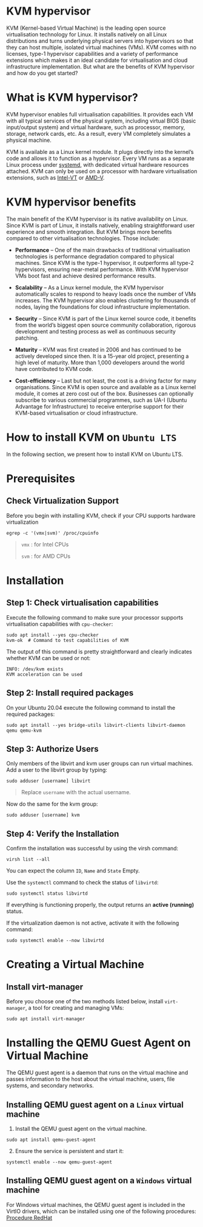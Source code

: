# KVM hypervisor
KVM (Kernel-based Virtual Machine) is the leading open source virtualisation technology for Linux. It installs natively on all Linux distributions and turns underlying physical servers into hypervisors so that they can host multiple, isolated virtual machines (VMs). KVM comes with no licenses, type-1 hypervisor capabilities and a variety of performance extensions which makes it an ideal candidate for virtualisation and cloud infrastructure implementation. But what are the benefits of KVM hypervisor and how do you get started?

# What is KVM hypervisor?
KVM hypervisor enables full virtualisation capabilities. It provides each VM with all typical services of the physical system, including virtual BIOS (basic input/output system) and virtual hardware, such as processor, memory, storage, network cards, etc. As a result, every VM completely simulates a physical machine.

KVM is available as a Linux kernel module. It plugs directly into the kernel’s code and allows it to function as a hypervisor. Every VM runs as a separate Linux process under [systemd](https://systemd.io/), with dedicated virtual hardware resources attached.  KVM can only be used on a processor with hardware virtualisation extensions, such as [Intel-VT](https://www.intel.com/content/www/us/en/virtualization/virtualization-technology/intel-virtualization-technology.html) or [AMD-V](https://www.amd.com/en/technologies/virtualization-solutions).

# KVM hypervisor benefits
The main benefit of the KVM hypervisor is its native availability on Linux. Since KVM is part of Linux, it installs natively, enabling straightforward user experience and smooth integration. But KVM brings more benefits compared to other virtualisation technologies. Those include:

*	**Performance** – One of the main drawbacks of traditional virtualisation technologies is performance degradation compared to physical machines. Since KVM is the type-1 hypervisor, it outperforms all type-2 hypervisors, ensuring near-metal performance. With KVM hypervisor VMs boot fast and achieve desired performance results.

*	**Scalability** – As a Linux kernel module, the KVM hypervisor automatically scales to respond to heavy loads once the number of VMs increases. The KVM hypervisor also enables clustering for thousands of nodes, laying the foundations for cloud infrastructure implementation.

*	**Security** – Since KVM is part of the Linux kernel source code, it benefits from the world’s biggest open source community collaboration, rigorous development and testing process as well as continuous security patching.

*	**Maturity** – KVM was first created in 2006 and has continued to be actively developed since then. It is a 15-year old project, presenting a high level of maturity. More than 1,000 developers around the world have contributed to KVM code.

*	**Cost-efficiency** – Last but not least, the cost is a driving factor for many organisations. Since KVM is open source and available as a Linux kernel module, it comes at zero cost out of the box. Businesses can optionally subscribe to various commercial programmes, such as UA-I (Ubuntu Advantage for Infrastructure) to receive enterprise support for their KVM-based virtualisation or cloud infrastructure.

# How to install KVM on `Ubuntu LTS`
In the following section, we present how to install KVM on Ubuntu LTS.

# Prerequisites
## Check Virtualization Support
Before you begin with installing KVM, check if your CPU supports hardware virtualization
```shell
egrep -c '(vmx|svm)' /proc/cpuinfo
```

> `vmx` : for Intel CPUs
>
> `svm` : for AMD CPUs

# Installation
## Step 1: Check virtualisation capabilities
Execute the following command to make sure your processor supports virtualisation capabilities with `cpu-checker`:
```shell
sudo apt install --yes cpu-checker
kvm-ok  # Command to test capabilities of KVM
```
The output of this command is pretty straightforward and clearly indicates whether KVM can be used or not:
```shell
INFO: /dev/kvm exists
KVM acceleration can be used
```

## Step 2: Install required packages
On your Ubuntu 20.04 execute the following command to install the required packages:
```shell
sudo apt install --yes bridge-utils libvirt-clients libvirt-daemon qemu qemu-kvm
```

## Step 3: Authorize Users
Only members of the libvirt and kvm user groups can run virtual machines. Add a user to the libvirt group by typing:

```shell
sudo adduser [username] libvirt
```
> Replace `username` with the actual username.

Now do the same for the kvm group:
```shell
sudo adduser [username] kvm
```

## Step 4: Verify the Installation
Confirm the installation was successful by using the virsh command:
```shell
virsh list --all
```
You can expect the column `ID`, `Name` and `State` Empty.

Use the `systemctl` command to check the status of `libvirtd`:
```shell
sudo systemctl status libvirtd
```
If everything is functioning properly, the output returns an **active (running)** status.


If the virtualization daemon is not active, activate it with the following command:
```shell
sudo systemctl enable --now libvirtd
```

# Creating a Virtual Machine
## Install virt-manager
Before you choose one of the two methods listed below, install `virt-manager`, a tool for creating and managing VMs:
```shell
sudo apt install virt-manager
```
# Installing the QEMU Guest Agent on Virtual Machine
The QEMU guest agent is a daemon that runs on the virtual machine and passes information to the host about the virtual machine, users, file systems, and secondary networks.

## Installing QEMU guest agent on a `Linux` virtual machine

1.  Install the QEMU guest agent on the virtual machine.
```shell
sudo apt install qemu-guest-agent
```
2.  Ensure the service is persistent and start it:
```shell
systemctl enable --now qemu-guest-agent
```

## Installing QEMU guest agent on a `Windows` virtual machine
For Windows virtual machines, the QEMU guest agent is included in the VirtIO drivers, which can be installed using one of the following procedures:
[Procedure RedHat](https://docs.openshift.com/container-platform/4.7/virt/virtual_machines/virt-installing-qemu-guest-agent.html#installing-qemu-guest-agent-on-a-windows-virtual-machine)
